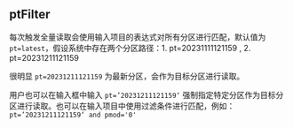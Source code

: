 ## ptFilter

每次触发全量读取会使用输入项目的表达式对所有分区进行匹配，默认值为 `pt=latest`，假设系统中存在两个分区路径：1. pt=20231111121159 , 2. pt=20231211121159

很明显 `pt=20231211121159` 为最新分区，会作为目标分区进行读取。

用户也可以在输入框中输入 `pt=’20231211121159‘` 强制指定特定分区作为目标分区进行读取。也可以在输入项目中使用过滤条件进行匹配，例如：`pt=’20231211121159‘ and pmod='0'`
